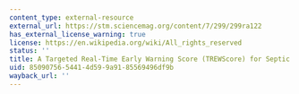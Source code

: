 ```yaml
---
content_type: external-resource
external_url: https://stm.sciencemag.org/content/7/299/299ra122
has_external_license_warning: true
license: https://en.wikipedia.org/wiki/All_rights_reserved
status: ''
title: A Targeted Real-Time Early Warning Score (TREWScore) for Septic Shock.
uid: 85090756-5441-4d59-9a91-85569496df9b
wayback_url: ''
---
```

